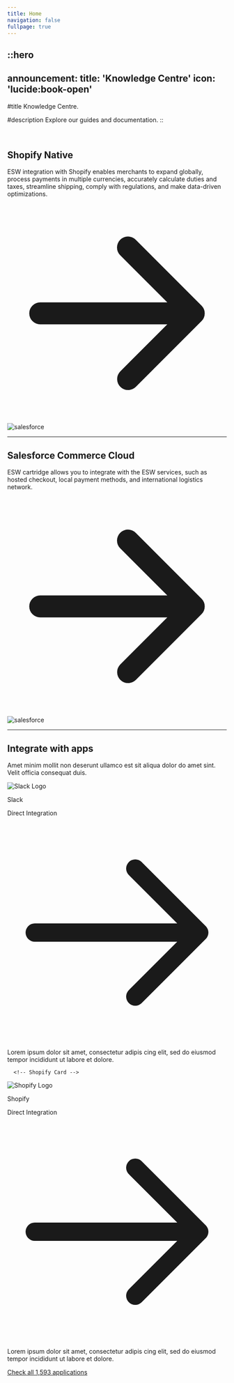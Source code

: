 ```yaml
---
title: Home
navigation: false
fullpage: true
---
```


::hero
---
announcement:
  title: 'Knowledge Centre'
  icon: 'lucide:book-open'
---

#title
Knowledge Centre.

#description
Explore our guides and documentation.
::

<br>

<section class="bg-background text-foreground">
  <div class="grid max-w-screen-xl px-4 py-8 mx-auto lg:gap-8 xl:gap-0 lg:py-16 lg:grid-cols-12">
    <div class="mr-auto place-self-center lg:col-span-7">
      <h1 class="max-w-2xl mb-4 text-lg font-semibold tracking-tight leading-none md:text-5xl xl:text-6xl">
        Shopify Native
      </h1>
      <p class="max-w-2xl mb-6 font-light text-muted-foreground lg:mb-8 md:text-lg lg:text-xl">
        ESW integration with Shopify enables merchants to expand globally, process payments in multiple currencies, accurately calculate duties and taxes, streamline shipping, comply with regulations, and make data-driven optimizations.
      </p>
      <a href="/shopify/home" class="inline-flex items-center justify-center px-5 py-3 mr-3 text-base font-medium text-primary-foreground bg-primary rounded-lg hover:bg-primary/90 focus:ring-4 focus:ring-primary/30 dark:focus:ring-primary/70">
        <svg class="w-5 h-5 ml-2 -mr-1" fill="currentColor" viewBox="0 0 20 20">
          <path fill-rule="evenodd" d="M10.293 3.293a1 1 0 011.414 0l6 6a1 1 0 010 1.414l-6 6a1 1 0 01-1.414-1.414L14.586 11H3a1 1 0 110-2h11.586l-4.293-4.293a1 1 0 010-1.414z" clip-rule="evenodd"/>
        </svg>
      </a>
    </div>
    <div class="hidden lg:mt-0 lg:col-span-5 lg:flex">
      <img src="/Untitled design (1).png" alt="salesforce">
    </div>
  </div>
</section>


---

<section class="bg-background text-foreground">
  <div class="grid max-w-screen-xl px-4 py-8 mx-auto lg:gap-8 xl:gap-0 lg:py-16 lg:grid-cols-12">
    <div class="mr-auto place-self-center lg:col-span-7">
      <h1 class="max-w-2xl mb-4 text-lg font-semibold tracking-tight leading-none md:text-5xl xl:text-6xl">
        Salesforce Commerce Cloud
      </h1>
      <p class="max-w-2xl mb-6 font-light text-muted-foreground lg:mb-8 md:text-lg lg:text-xl">
        ESW cartridge allows you to integrate with the ESW services, such as hosted checkout, local payment methods, and international logistics network.
      </p>
      <a href="#" class="inline-flex items-center justify-center px-5 py-3 mr-3 text-base font-medium text-primary-foreground bg-primary rounded-lg hover:bg-primary/90 focus:ring-4 focus:ring-primary/30 dark:focus:ring-primary/70">
        <svg class="w-5 h-5 ml-2 -mr-1" fill="currentColor" viewBox="0 0 20 20">
          <path fill-rule="evenodd" d="M10.293 3.293a1 1 0 011.414 0l6 6a1 1 0 010 1.414l-6 6a1 1 0 01-1.414-1.414L14.586 11H3a1 1 0 110-2h11.586l-4.293-4.293a1 1 0 010-1.414z" clip-rule="evenodd"/>
        </svg>
      </a>
    </div>
    <div class="hidden lg:mt-0 lg:col-span-5 lg:flex">
      <img src="/Salesforce.jpg" alt="salesforce">
    </div>
  </div>
</section>


---

<section class="py-10 bg-background text-foreground sm:py-16 lg:py-24">
  <div class="px-4 mx-auto sm:px-6 lg:px-8 max-w-7xl">
    <div class="max-w-2xl mx-auto text-center">
      <h2 class="text-3xl font-bold leading-tight sm:text-4xl lg:text-5xl">Integrate with apps</h2>
      <p class="max-w-xl mx-auto mt-4 text-base leading-relaxed text-muted-foreground">
        Amet minim mollit non deserunt ullamco est sit aliqua dolor do amet sint. Velit officia consequat duis.
      </p>
    </div>

  <div class="grid grid-cols-1 gap-6 mt-12 lg:mt-16 xl:gap-10 sm:grid-cols-2 lg:grid-cols-3">
      <!-- Slack Card -->
      <div class="overflow-hidden rounded shadow bg-card text-card-foreground">
        <div class="p-8">
          <div class="flex items-center">
            <img class="flex-shrink-0 w-12 h-auto" src="https://cdn.rareblocks.xyz/collection/celebration/images/integration/3/slack-logo.png" alt="Slack Logo" />
            <div class="ml-5 mr-auto">
              <p class="text-xl font-semibold">Slack</p>
              <p class="mt-px text-sm text-muted-foreground">Direct Integration</p>
            </div>
            <svg class="block w-6 h-6 text-primary" xmlns="http://www.w3.org/2000/svg" fill="none" viewBox="0 0 24 24" stroke="currentColor">
              <path stroke-linecap="round" stroke-linejoin="round" stroke-width="2" d="M14 5l7 7m0 0l-7 7m7-7H3" />
            </svg>
          </div>
          <p class="text-base leading-relaxed text-muted-foreground mt-7">
            Lorem ipsum dolor sit amet, consectetur adipis cing elit, sed do eiusmod tempor incididunt ut labore et dolore.
          </p>
        </div>
      </div>

      <!-- Shopify Card -->
  <div class="overflow-hidden rounded shadow bg-card text-card-foreground">
        <div class="p-8">
          <div class="flex items-center">
            <img class="flex-shrink-0 w-12 h-auto" src="https://cdn.rareblocks.xyz/collection/celebration/images/integration/3/shopify-logo.png" alt="Shopify Logo" />
            <div class="ml-5 mr-auto">
              <p class="text-xl font-semibold">Shopify</p>
              <p class="mt-px text-sm text-muted-foreground">Direct Integration</p>
            </div>
            <svg class="hidden w-5 h-5 text-primary" xmlns="http://www.w3.org/2000/svg" fill="none" viewBox="0 0 24 24" stroke="currentColor">
              <path stroke-linecap="round" stroke-linejoin="round" stroke-width="2" d="M14 5l7 7m0 0l-7 7m7-7H3" />
            </svg>
          </div>
          <p class="text-base leading-relaxed text-muted-foreground mt-7">
            Lorem ipsum dolor sit amet, consectetur adipis cing elit, sed do eiusmod tempor incididunt ut labore et dolore.
          </p>
        </div>
      </div>
    </div>

  <div class="mt-12 text-center">
      <a href="#" title="" class="inline-flex p-3 font-medium text-primary hover:text-primary/80 hover:underline transition-all duration-200">
        Check all 1,593 applications
      </a>
    </div>
  </div>
</section>



